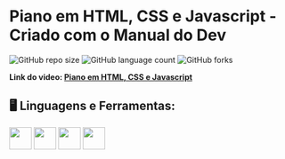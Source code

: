 # Piano em HTML, CSS e Javascript - Criado com o Manual do Dev

![GitHub repo size](https://img.shields.io/github/repo-size/gabrielsouzas/piano?style=for-the-badge)
![GitHub language count](https://img.shields.io/github/languages/count/gabrielsouzas/piano?style=for-the-badge)
![GitHub forks](https://img.shields.io/github/forks/gabrielsouzas/piano?style=for-the-badge)

**Link do video: [Piano em HTML, CSS e Javascript](https://www.youtube.com/watch?v=nHDEgRYVbqQ&ab_channel=ManualdoDev)**

## 🖥️ Linguagens e Ferramentas:

<img src="https://cdn.jsdelivr.net/gh/devicons/devicon/icons/html5/html5-original-wordmark.svg" width="40" height="40"/> <img src="https://cdn.jsdelivr.net/gh/devicons/devicon/icons/css3/css3-original-wordmark.svg" width="40" height="40"/> <img src="https://cdn.jsdelivr.net/gh/devicons/devicon/icons/javascript/javascript-original.svg" width="40" height="40"/> <img src="https://cdn.jsdelivr.net/gh/devicons/devicon/icons/vscode/vscode-original-wordmark.svg" width="40" height="40"/>

